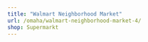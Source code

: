 ```yaml
---
title: "Walmart Neighborhood Market"
url: /omaha/walmart-neighborhood-market-4/
shop: Supermarkt
---
```

